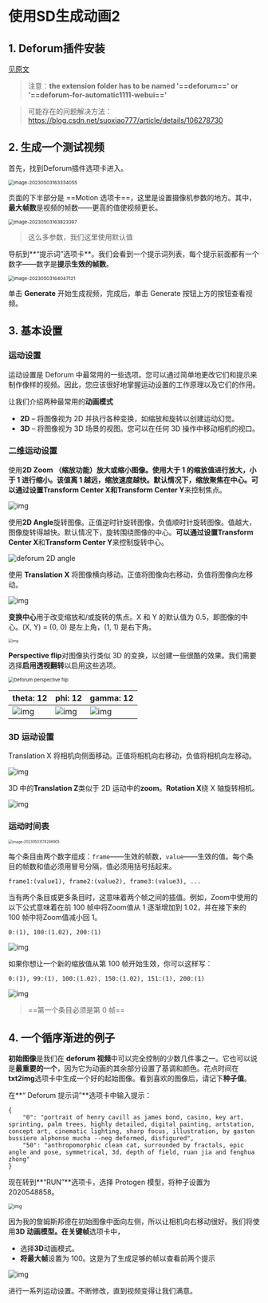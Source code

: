 # 使用SD生成动画2

## 1.  Deforum插件安装

[见原文](https://stable-diffusion-art.com/deforum/)

> 注意：**the extension folder has to be named '==deforum==' or '==deforum-for-automatic1111-webui=='**



> 可能存在的问题解决方法：https://blog.csdn.net/suoxiao777/article/details/106278730



## 2. 生成一个测试视频

首先，找到Deforum插件选项卡进入。

<img src="使用SD生成动画2.assets/image-20230503163334055.png" alt="image-20230503163334055" style="zoom:67%;" />

页面的下半部分是 ==Motion 选项卡==，这里是设置摄像机参数的地方。其中，**最大帧数**是视频的帧数——更高的值使视频更长。

<img src="使用SD生成动画2.assets/image-20230503163823397.png" alt="image-20230503163823397" style="zoom:67%;" />

> 这么多参数，我们这里使用默认值



导航到**“提示词”选项卡**。我们会看到一个提示词列表，每个提示前面都有一个数字——数字是**提示生效的帧数**。

<img src="使用SD生成动画2.assets/image-20230503164047121.png" alt="image-20230503164047121" style="zoom:67%;" />

单击 **Generate** 开始生成视频，完成后，单击 Generate 按钮上方的按钮查看视频。



## 3. 基本设置

### 运动设置

运动设置是 Deforum 中最常用的一些选项。您可以通过简单地更改它们和提示来制作像样的视频。因此，您应该很好地掌握运动设置的工作原理以及它们的作用。

让我们介绍两种最常用的**动画模式**

- **2D** – 将图像视为 2D 并执行各种变换，如缩放和旋转以创建运动幻觉。
- **3D** – 将图像视为 3D 场景的视图。您可以在任何 3D 操作中移动相机的视口。

### 二维运动设置

使用**2D Zoom （缩放功能）**放大或缩小图像。使用大于 1 的缩放值进行放大，小于 1 进行缩小。该值离 1 越远，缩放速度越快。默认情况下，缩放聚焦在中心。**可以通过设置Transform Center X**和**Transform Center Y**来控制焦点。

![img](使用SD生成动画2.assets/zoom0.99.gif)

使用**2D Angle**旋转图像。正值逆时针旋转图像，负值顺时针旋转图像。值越大，图像旋转得越快。默认情况下，旋转围绕图像的中心。**可以通过设置Transform Center X**和**Transform Center Y**来控制旋转中心。

![deforum 2D angle](使用SD生成动画2.assets/angle2.gif_256.gif)

使用 **Translation X** 将图像横向移动。正值将图像向右移动，负值将图像向左移动。

![img](使用SD生成动画2.assets/translateX5_256.gif)

**变换中心**用于改变缩放和/或旋转的焦点。X 和 Y 的默认值为 0.5，即图像的中心。(X, Y) = (0, 0) 是左上角，(1, 1) 是右下角。

<img src="使用SD生成动画2.assets/image-116.png" alt="img" style="zoom:50%;" />



**Perspective flip**对图像执行类似 3D 的变换，以创建一些很酷的效果。我们需要选择**启用透视翻转**以启用这些选项。

<img src="https://i0.wp.com/stable-diffusion-art.com/wp-content/uploads/2023/04/image-117.png?resize=699%2C406&ssl=1" alt="Deforum perspective flip" style="zoom: 67%;" />

| theta: 12                                          | phi: 12                                          | gamma: 12                                          |
| -------------------------------------------------- | ------------------------------------------------ | -------------------------------------------------- |
| ![img](使用SD生成动画2.assets/theta12.gif_256.gif) | ![img](使用SD生成动画2.assets/phi12.gif_256.gif) | ![img](使用SD生成动画2.assets/gamma12.gif_256.gif) |



### 3D 运动设置

Translation X 将相机向侧面移动。正值将相机向右移动，负值将相机向左移动。

![img](使用SD生成动画2.assets/3D_translation_X2.mp4.gif)

3D 中的**Translation Z**类似于 2D 运动中的**zoom**。**Rotation X**绕 X 轴旋转相机。

![img](使用SD生成动画2.assets/3D_rotation_X2.mp4.gif)

### 运动时间表

<img src="使用SD生成动画2.assets/image-20230503174246905.png" alt="image-20230503174246905" style="zoom:50%;" />

每个条目由两个数字组成：`frame`——生效的帧数，`value`——生效的值。每个条目的帧数和值必须用冒号分隔，值必须用括号括起来。

```
frame1:(value1), frame2:(value2), frame3:(value3), ...
```

当有两个条目或更多条目时，这意味着两个帧之间的插值。例如，Zoom中使用的以下公式意味着在前 100 帧中将Zoom值从 1 逐渐增加到 1.02，并在接下来的 100 帧中将Zoom值减小回 1。

```
0:(1), 100:(1.02), 200:(1)
```

![img](使用SD生成动画2.assets/image-118.png)

如果你想让一个新的缩放值从第 100 帧开始生效，你可以这样写：

```
0:(1), 99:(1), 100:(1.02), 150:(1.02), 151:(1), 200:(1)
```

![img](使用SD生成动画2.assets/v2-541ca5634543e339fd7b825f79691b5f_720w.webp)

> ==第一个条目必须是第 0 帧==



## 4. 一个循序渐进的例子

**初始图像**是我们在 **deforum 视频**中可以完全控制的少数几件事之一。它也可以说是**最重要的一个**，因为它为动画的其余部分设置了基调和颜色。花点时间在**txt2img**选项卡中生成一个好的起始图像。看到喜欢的图像后，请记下**种子值**。

在**“ Deforum 提示词”**选项卡中输入提示：

```
{
    "0": "portrait of henry cavill as james bond, casino, key art, sprinting, palm trees, highly detailed, digital painting, artstation, concept art, cinematic lighting, sharp focus, illustration, by gaston bussiere alphonse mucha --neg deformed, disfigured",
    "50": "anthropomorphic clean cat, surrounded by fractals, epic angle and pose, symmetrical, 3d, depth of field, ruan jia and fenghua zhong"
}
```

现在转到**“RUN”**选项卡，选择 Protogen 模型，将种子设置为 2020548858。

<img src="使用SD生成动画2.assets/v2-104727eea3470f947af97f1a23250592_720w.webp" alt="img" style="zoom: 67%;" />



因为我的詹姆斯邦德在初始图像中面向左侧，所以让相机向右移动很好。我们将使用**3D 动画模型。**在**关键帧**选项卡中，

- 选择**3D**动画模式。
- **将最大帧**设置为 100。这是为了生成足够的帧以查看前两个提示

![img](使用SD生成动画2.assets/v2-df35f0aae4e42e61f211db987aab22be_720w.webp)

进行一系列运动设置。不断修改，直到视频变得让我们满意。

